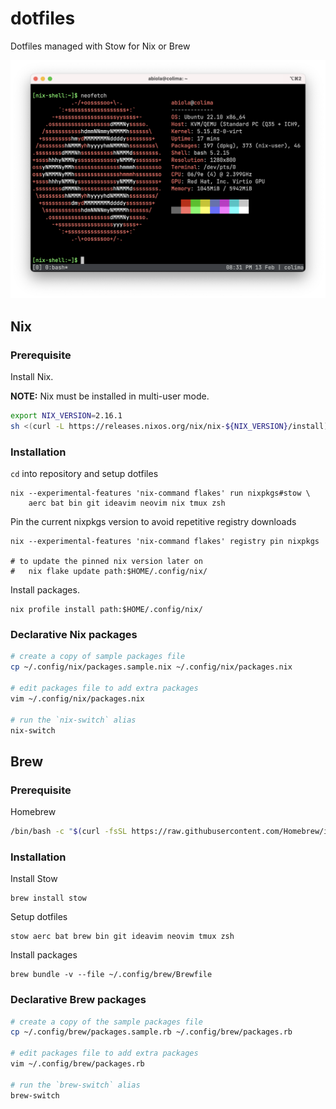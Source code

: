dotfiles
========

Dotfiles managed with Stow for Nix or Brew

![Screenshot](screenshots/screenshot.png)

## Nix

### Prerequisite

Install Nix.

**NOTE:** Nix must be installed in multi-user mode.

```sh
export NIX_VERSION=2.16.1
sh <(curl -L https://releases.nixos.org/nix/nix-${NIX_VERSION}/install) --daemon
```

### Installation

`cd` into repository and setup dotfiles

```
nix --experimental-features 'nix-command flakes' run nixpkgs#stow \
    aerc bat bin git ideavim neovim nix tmux zsh
```

Pin the current nixpkgs version to avoid repetitive registry downloads

```
nix --experimental-features 'nix-command flakes' registry pin nixpkgs

# to update the pinned nix version later on
#   nix flake update path:$HOME/.config/nix/
```

Install packages.

```
nix profile install path:$HOME/.config/nix/
```

### Declarative Nix packages

```sh
# create a copy of sample packages file
cp ~/.config/nix/packages.sample.nix ~/.config/nix/packages.nix

# edit packages file to add extra packages
vim ~/.config/nix/packages.nix

# run the `nix-switch` alias
nix-switch
```

## Brew

### Prerequisite

Homebrew

```sh
/bin/bash -c "$(curl -fsSL https://raw.githubusercontent.com/Homebrew/install/HEAD/install.sh)"
```

### Installation

Install Stow

```
brew install stow
```

Setup dotfiles

```
stow aerc bat brew bin git ideavim neovim tmux zsh
```

Install packages

```
brew bundle -v --file ~/.config/brew/Brewfile
```

### Declarative Brew packages

```sh
# create a copy of the sample packages file
cp ~/.config/brew/packages.sample.rb ~/.config/brew/packages.rb

# edit packages file to add extra packages
vim ~/.config/brew/packages.rb

# run the `brew-switch` alias
brew-switch
```

